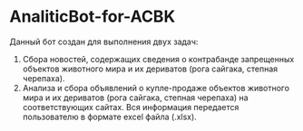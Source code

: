 # AnaliticBot-for-ACBK
Данный бот создан для выполнения двух задач:
1. Сбора новостей, содержащих сведения о контрабанде запрещенных объектов животного мира и их дериватов (рога сайгака, степная черепаха).
2. Анализа и сбора объявлений о купле-продаже объектов животного мира и их дериватов (рога сайгака, степная черепаха) на соответствующих сайтах.
Вся информация передается пользователю в формате excel файла (.xlsx).
